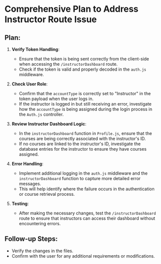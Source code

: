 # Comprehensive Plan to Address Instructor Route Issue


## Plan:

1. **Verify Token Handling**:
   - Ensure that the token is being sent correctly from the client-side when accessing the `/instructorDashboard` route.
   - Check if the token is valid and properly decoded in the `auth.js` middleware.

2. **Check User Role**:
   - Confirm that the `accountType` is correctly set to "Instructor" in the token payload when the user logs in.
   - If the instructor is logged in but still receiving an error, investigate how the `accountType` is being assigned during the login process in the `Auth.js` controller.

3. **Review Instructor Dashboard Logic**:
   - In the `instructorDashboard` function in `Profile.js`, ensure that the courses are being correctly associated with the instructor's ID.
   - If no courses are linked to the instructor's ID, investigate the database entries for the instructor to ensure they have courses assigned.

4. **Error Handling**:
   - Implement additional logging in the `auth.js` middleware and the `instructorDashboard` function to capture more detailed error messages.
   - This will help identify where the failure occurs in the authentication or course retrieval process.

5. **Testing**:
   - After making the necessary changes, test the `/instructorDashboard` route to ensure that instructors can access their dashboard without encountering errors.

## Follow-up Steps:
- Verify the changes in the files.
- Confirm with the user for any additional requirements or modifications.
